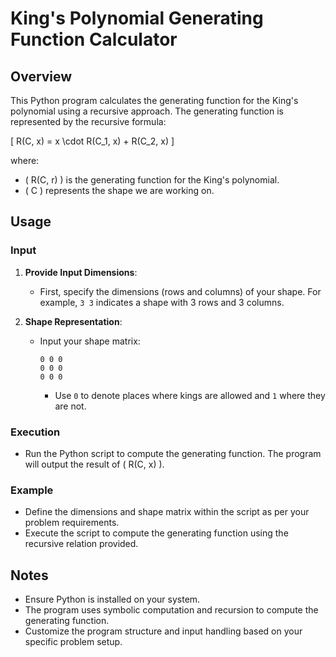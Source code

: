 # King's Polynomial Generating Function Calculator

## Overview
This Python program calculates the generating function for the King's polynomial using a recursive approach. The generating function is represented by the recursive formula:

\[ R(C, x) = x \cdot R(C_1, x) + R(C_2, x) \]

where:
- \( R(C, r) \) is the generating function for the King's polynomial.
- \( C \) represents the shape we are working on.


## Usage
### Input
1. **Provide Input Dimensions**:
   - First, specify the dimensions (rows and columns) of your shape. For example, `3 3` indicates a shape with 3 rows and 3 columns.

2. **Shape Representation**:
   - Input your shape matrix:
     ```
     0 0 0
     0 0 0
     0 0 0
     ```
     - Use `0` to denote places where kings are allowed and `1` where they are not.

### Execution
- Run the Python script to compute the generating function. The program will output the result of \( R(C, x) \).

### Example
- Define the dimensions and shape matrix within the script as per your problem requirements.
- Execute the script to compute the generating function using the recursive relation provided.

## Notes
- Ensure Python is installed on your system.
- The program uses symbolic computation and recursion to compute the generating function.
- Customize the program structure and input handling based on your specific problem setup.
